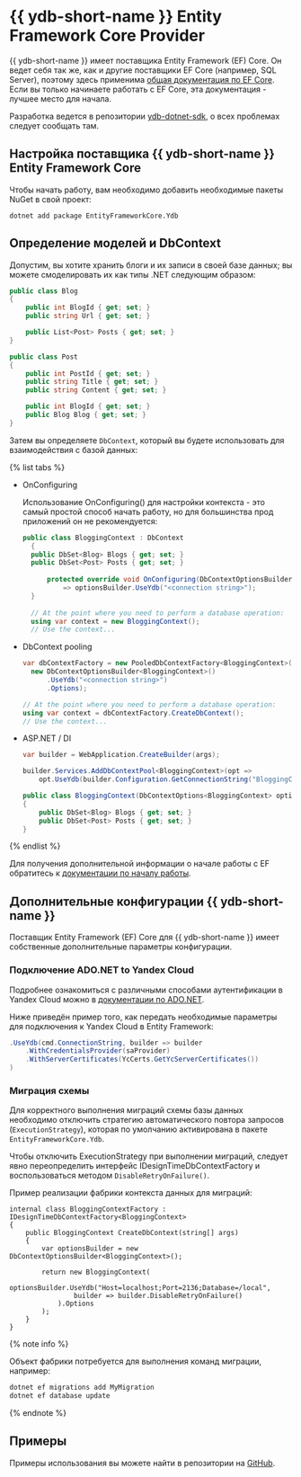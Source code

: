 # {{ ydb-short-name }} Entity Framework Core Provider

{{ ydb-short-name }} имеет поставщика Entity Framework (EF) Core. Он ведет себя так же, как и другие поставщики EF Core (например, SQL Server), поэтому здесь применима [общая документация по EF Core](https://docs.microsoft.com/ef/core/index). Если вы только начинаете работать с EF Core, эта документация - лучшее место для начала.

Разработка ведется в репозитории [ydb-dotnet-sdk](https://github.com/ydb-platform/ydb-dotnet-sdk/tree/main), о всех проблемах следует сообщать там.

## Настройка поставщика {{ ydb-short-name }} Entity Framework Core

Чтобы начать работу, вам необходимо добавить необходимые пакеты NuGet в свой проект:

```dotnet
dotnet add package EntityFrameworkCore.Ydb
```

## Определение моделей и DbContext

Допустим, вы хотите хранить блоги и их записи в своей базе данных; вы можете смоделировать их как типы .NET следующим образом:

```c#
public class Blog
{
    public int BlogId { get; set; }
    public string Url { get; set; }

    public List<Post> Posts { get; set; }
}

public class Post
{
    public int PostId { get; set; }
    public string Title { get; set; }
    public string Content { get; set; }

    public int BlogId { get; set; }
    public Blog Blog { get; set; }
}
```

Затем вы определяете `DbContext`, который вы будете использовать для взаимодействия с базой данных:

{% list tabs %}

- OnConfiguring

  Использование OnConfiguring() для настройки контекста - это самый простой способ начать работу, но для большинства прод приложений он не рекомендуется:

  ```c#
  public class BloggingContext : DbContext
    {
    public DbSet<Blog> Blogs { get; set; }
    public DbSet<Post> Posts { get; set; }
    
        protected override void OnConfiguring(DbContextOptionsBuilder optionsBuilder)
            => optionsBuilder.UseYdb("<connection string>");
    }
    
    // At the point where you need to perform a database operation:
    using var context = new BloggingContext();
    // Use the context...
  ```

- DbContext pooling

  ```c#
  var dbContextFactory = new PooledDbContextFactory<BloggingContext>(
    new DbContextOptionsBuilder<BloggingContext>()
        .UseYdb("<connection string>")
        .Options);

  // At the point where you need to perform a database operation:
  using var context = dbContextFactory.CreateDbContext();
  // Use the context...
  ```

- ASP.NET / DI

  ```c#
  var builder = WebApplication.CreateBuilder(args);

  builder.Services.AddDbContextPool<BloggingContext>(opt =>
      opt.UseYdb(builder.Configuration.GetConnectionString("BloggingContext")));
  
  public class BloggingContext(DbContextOptions<BloggingContext> options) : DbContext(options)
  {
      public DbSet<Blog> Blogs { get; set; }
      public DbSet<Post> Posts { get; set; }
  }
  ```

{% endlist %}

Для получения дополнительной информации о начале работы с EF обратитесь к [документации по началу работы](https://learn.microsoft.com/en-us/ef/core/get-started/overview/first-app?tabs=netcore-cli).

## Дополнительные конфигурации {{ ydb-short-name }}

Поставщик Entity Framework (EF) Core для {{ ydb-short-name }} имеет собственные дополнительные параметры конфигурации.

### Подключение ADO.NET to Yandex Cloud

Подробнее ознакомиться с различными способами аутентификации в Yandex Cloud можно в [документации по ADO.NET](../../reference/languages-and-apis/ado-net/yandex-cloud.md).

Ниже приведён пример того, как передать необходимые параметры для подключения к Yandex Cloud в Entity Framework:

```c#
.UseYdb(cmd.ConnectionString, builder => builder
    .WithCredentialsProvider(saProvider)
    .WithServerCertificates(YcCerts.GetYcServerCertificates())
)
```

### Миграция схемы

Для корректного выполнения миграций схемы базы данных необходимо отключить стратегию автоматического повтора запросов (`ExecutionStrategy`), которая по умолчанию активирована в пакете `EntityFrameworkCore.Ydb`.

Чтобы отключить ExecutionStrategy при выполнении миграций, следует явно переопределить интерфейс IDesignTimeDbContextFactory и воспользоваться методом `DisableRetryOnFailure()`.

Пример реализации фабрики контекста данных для миграций:

```с#
internal class BloggingContextFactory : IDesignTimeDbContextFactory<BloggingContext>
{
    public BloggingContext CreateDbContext(string[] args)
    {
        var optionsBuilder = new DbContextOptionsBuilder<BloggingContext>();

        return new BloggingContext(
            optionsBuilder.UseYdb("Host=localhost;Port=2136;Database=/local",
                builder => builder.DisableRetryOnFailure()
            ).Options
        );
    }
}
```

{% note info %}

Объект фабрики потребуется для выполнения команд миграции, например:  

```bash
dotnet ef migrations add MyMigration  
dotnet ef database update
```

{% endnote %}

## Примеры

Примеры использования вы можете найти в репозитории на [GitHub](https://github.com/ydb-platform/ydb-dotnet-sdk/tree/main/examples).
